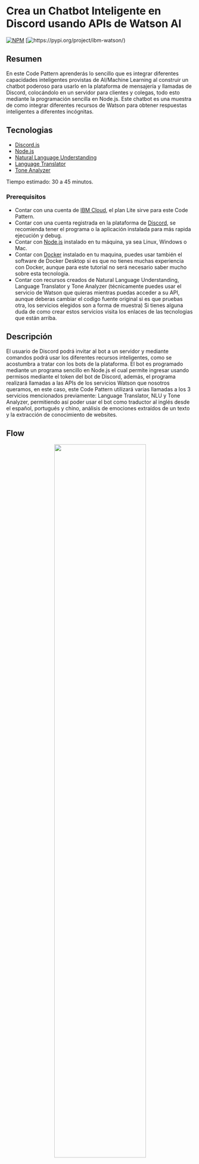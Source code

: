 # Crea un Chatbot Inteligente en Discord usando APIs de Watson AI
[![NPM](https://nodei.co/npm/discord.js.png?compact=true)](https://nodei.co/npm/discord.js/)
[![https://pypi.org/project/ibm-watson/)](https://img.shields.io/badge/ibm--watson-6.0.3-blue)

## Resumen
En este Code Pattern aprenderás lo sencillo que es integrar diferentes capacidades inteligentes provistas de AI/Machine Learning al construir un chatbot poderoso para usarlo en la plataforma de mensajería y llamadas de Discord, colocándolo en un servidor para clientes y colegas, todo esto mediante la programación sencilla en Node.js. Este chatbot es una muestra de como integrar diferentes recursos de Watson para obtener respuestas inteligentes a diferentes incógnitas.

## Tecnologias

- [Discord.js](https://discord.js.org/#/docs/main/stable/general/welcome)
- [Node.js](https://nodejs.org/en/docs/guides/getting-started-guide/)
- [Natural Language Understanding](https://cloud.ibm.com/docs/natural-language-understanding)
- [Language Translator](https://cloud.ibm.com/docs/language-translator)
- [Tone Analyzer](https://cloud.ibm.com/docs/tone-analyzer)

Tiempo estimado: 30 a 45 minutos.

### Prerequisitos
- Contar con una cuenta de [IBM Cloud](https://cloud.ibm.com/), el plan Lite sirve para este Code Pattern.
- Contar con una cuenta registrada en la plataforma de [Discord](https://discord.com/), se recomienda tener el programa o la aplicación instalada para más rapida ejecución y debug.
- Contar con [Node.js](https://nodejs.org/en/download/) instalado en tu máquina, ya sea Linux, Windows o Mac.
- Contar con [Docker](https://www.docker.com/get-started) instalado en tu maquina, puedes usar también el software de Docker Desktop si es que no tienes muchas experiencia con Docker, aunque para este tutorial no será necesario saber mucho sobre esta tecnología.
- Contar con recursos creados de Natural Language Understanding, Language Translator y Tone Analyzer (técnicamente puedes usar el servicio de Watson que quieras mientras puedas acceder a su API, aunque deberas cambiar el codigo fuente original si es que pruebas otra, los servicios elegidos son a forma de muestra) Si tienes alguna duda de como crear estos servicios visita los enlaces de las tecnologias que están arriba.

## Descripción

El usuario de Discord podrá invitar al bot a un servidor y mediante comandos podrá usar los diferentes recursos inteligentes, como se acostumbra a tratar con los bots de la plataforma. El bot es programado mediante un programa sencillo en Node.js el cual permite ingresar usando permisos mediante el token del bot de Discord, además, el programa realizará llamadas a las APIs de los servicios Watson que nosotros queramos, en este caso, este Code Pattern utilizará varias llamadas a los 3 servicios mencionados previamente: Language Translator, NLU y Tone Analyzer, permitiendo así poder usar el bot como traductor al inglés desde el español, portugués y chino, análisis de emociones extraídos de un texto y la extracción de conocimiento de websites.

## Flow

<p align="center">
  <img src="images/flow-diagram.jpg" width="70%"></img>
</p>

-	El usuario interactúa con el bot en la plataforma Discord.
-	El bot utiliza la aplicación Node.js para recibir los comandos.
-	Dentro de la app Node.js se realizan las llamadas a la APIs de los servicios.
-	Las respuestas de las APIs son recibidas y acomodadas por la app.
-	El bot entrega las respuestas al usuario en Discord.


## Instrucciones y Pasos

### 1. Registra un nuevo Bot en Discord Developers.

Para crear nuestro bot primero debemos registrar un nuevo bot en el sitio de Discord developers, esto permitirá generar un bot con nombre, descripción e imagen que represente lo que queremos crear, además de darle una entidad dentro de los servidores de Discord, para esto:

Primero, debes dirigirte a [Discord Developer Portal](https://discord.com/developers/applications) e iniciar sesión en el sitio, dentro de este deberías ver una opción para "New Application", haz clic en él como se aprecia en la imagen de abajo recalcado en el círculo rojo.

<p align="center">
  <img src="images/crear-nueva-app.jpg" width="75%"></img>
</p>

Dale el nombre que quieras y haz clic en "Create".

<p align="center">
  <img src="images/dale-nombre-ycrea.jpg" width="75%"></img>
</p>

Ahora deberías estar dentro de los settings de tu aplicación, en nuestro caso, el uso de esta aplicación será el "capullo" de nuestro bot, por lo tanto, podemos dar una descripción de lo que hará nuestro bot dentro de la descripción de la aplicación, luego para continuar, haz clic dentro de la opción "Bot".

<p align="center">
  <img src="images/opcion-bot.jpg" width="75%"></img>
</p>

Haz click en "Add Bot".

<p align="center">
  <img src="images/anadir-bot.jpg" width="75%"></img>
</p>

Ahora ya cuentas con un bot registrado, dale el nombre que quieras (puede ser el mismo nombre que el de la aplicación, la verdad no hay mucha diferencia), coloca el icono que quieras y guarda los cambios. Para pasos posteriores, es **importante que guardes tu token personal del bot**, este token es el que va a permitir controlar y manejar tu bot, es confidencial solo para ti.

<p align="center">
  <img src="images/token-bot.jpg" width="75%"></img>
</p>

------------------------------------------------------------------------------------------------------------

### 2. Añade el Bot a un servidor.

Aún nuestro bot no hace nada, pero pronto lo hará, por ahora ya que tenemos registrado el bot podemos añadirlo a un servidor para comenzar a darle características, puedes agregarlo al servidor que tú quieras, pero recomiendo que al inicio lo agregues a un servidor de pruebas para que puedas ir probando sus comandos de forma más cómoda, para esto, debemos hacer lo siguiente:

Visita la [Calculadora de Permisos de Discord](https://discordapi.com/permissions.html), dentro de ellas seleccionaremos todos los permisos, no te preocupes por temas de seguridad y privacidad, nuestro bot solo realizará respuestas a consultas, no tendrá facultades para realizar más acciones que solo responder a textos (aunque él lo quiera).

<p align="center">
  <img src="images/permisos.jpg" width="75%"></img>
</p>

Luego, vuelve al sitio de los settings de tu aplicación en el Discord Developer Portal, dirígete a "General Information" y copia tu "APPLICATION ID"

<p align="center">
  <img src="images/cliente-id.jpg" width="75%"></img>
</p>

Ahora pega este ID dentro de la Calculadora de Permisos de Discord.

<p align="center">
  <img src="images/cliente.jpg" width="75%"></img>
</p>

Hecho esto, ya tienes listo tu enlace propio (y enlace para compartir) para permitir que tu bot entre a tu servidor y al que tú quieras, ingresa al enlace, selecciona el servidor que quieras, y dale a "Continuar"

<p align="center">
  <img src="images/ingresa-servidor.jpg" width="75%"></img>
</p>

A continuación, acepta los permisos otorgados al bot haciendo clic en "Autorizar" (Recuerda que el bot solo puede responder comandos que ya están programados, y esto solo contempla llamadas a APIs, por lo tanto, no puede comprometer la privacidad ni seguridad de ningún servidor)

<p align="center">
  <img src="images/autorizar-bot.jpg" width="75%"></img>
</p>

Si hiciste todo lo anterior, felicidades, ¡ya tienes tu bot (vacío aún) dentro de tu servidor!

<p align="center">
  <img src="images/autorizado.jpg" width="75%"></img>
</p>

Puedes revisar este video en inglés que recopila todo este proceso: [Code Your Own Discord Bot](https://www.youtube.com/watch?v=j_sD9udZnCk) créditos al canal de Codelyon en Youtube.

------------------------------------------------------------------------------------------------------------

### 3. Démosle vida al bot con Node.js

Finalmente, vamos a construir nuestro bot para que funcione como un chatbot inteligente, para esto debes hacer lo siguiente:

Clona este repositorio en una consola de comandos o bash:

```
git clone https://github.com/matpg/Discord-Watson-AI-Bot.git
```
Entra en la carpeta del proyecto:

```
cd Discord-Watson-AI-Bot 
```
Ya dentro de esta carpeta encontramos todo lo necesario para dar vida al bot, tenemos el archivo "main.js" desde el cual se orquesta las funciones del bot, todo escrito en Node.js, tenemos también la carpeta "commands" en los cuales encontramos los comandos base e iniciales como "ping.js" y los de Watson como "lang_translator.js", "nlu_analyzer_cat.js", "nlu_analyzer_con.js" y "tone_analyzer.js" además de contar con el archivo Dockerfile que permitirá construir una imagen con todo lo necesario para correr nuestro bot, ¡Sin tener que programar nada!

Las funciones inteligentes ya se encuentran programadas, solo debes darle acceso a ellas a través de los servicios que ya tienes creados como se detallan en los **Prerequisitos** de este code pattern, para conectar estos accesos, abre y modifica el archivo ".env_sample" el cual es un template de todos los accesos que necesita el bot, copia todas las API Keys y Service Url de tus recursos de Watson y pegalos, además de copiar y pegar el token de tu bot que se muestra en el paso **1. Registra un nuevo Bot en Discord Developers**, si te queda alguna duda de cómo conseguir estos accesos, ingresa a la documentación en **Tecnologías**.

<p align="center">
  <img src="images/foto-env-sample.jpg" width="75%"></img>
</p>

A continuación, renombra el archivo anterior a solo ".env".

Teniendo todo lo anterior listo, podemos proceder a construir la imagen completa de los recursos de nuestro bot con Docker, como ves, no hay nada de programación hasta ahora, y tampoco habrá, ya que los comandos ya están programados anteriormente, de los cuales te contaré más después de ejecutar el bot.

Para construir la imagen del bot, en la raíz del proyecto clonado corremos lo siguiente:

```
docker build -t <NOMBRE QUE ELIJAS PARA EL BOT> .
```

Esperamos su construcción, luego corremos lo siguiente:

```
docker run <NOMBRE QUE ELIJAS PARA EL BOT>
```
Si todo salió bien, deberías ver que tu bot se encuentra en línea, viendo esto en tu consola o bash:

```
Watson AI Bot is online!
```

Si ves algo distinto a esto, procura revisar si los accesos copiados al archivo ".env" son los correctos para tus servicios de Watson.

Ahora, con nuestro bot en línea, deberíamos ver al bot en estado de conectado en el servidor de Discord, como se ve en esta imagen.

<p align="center">
  <img src="images/bot-conectado.jpg" width="85%"></img>
</p>

Llegando a esta parte, el bot se encuentra completamente listo para ser usado, prueba escribiéndole el comando "!help" comenzado con el prejifo "!".

<p align="center">
  <img src="images/diferentes-comandos.jpg" width="65%"></img>
</p>

¡Prueba a utilizar alguno de esos comandos! Puedo explicarte que el comando **!mood** permite conocer alguna emoción o sentimiento encontrado en una oración o párrafo, el comando **!related** te dará una buena idea sobre de que trata un texto de información o sitio web, sin tener que leerlo por completo, y además el comando **!translate** permitirá traducir tu español, portugués o chino al inglés para así no toparse con la barrera del idioma, existen otros comandos divertidos a probar, prueba con revisar la carpeta de "commands" del proyecto y en el programa "main.js" para encontrar los otros comandos... (pista: prueba con "gato" en inglés).

Estas son algunas imagenes capturadas desde Discord, ¡Disfruta tu bot!

<img src="images/comando-uno.jpg" width="47%"></img>
<img src="images/comando-dos.jpg" width="43%"></img>
<p align="center"> <img src="images/comando-tres.jpg" width="50%"></img> </p>

Puedes desplegar este proyecto en Code Engine debido a que cuentas con el código fuente y el Dockerfile, actualmente se encuentra desplegado el bot original en la plataforma debido a lo sencillo y rápido que es para estos propósitos, si quieres conocer cómo desplegarlo te invito a ingresar a [Code Engine: cómo desplegar aplicaciones en 2 simples pasos](https://developer.ibm.com/es/tutorials/code-engine-como-desplegar-aplicaciones-en-2-simples-pasos/) y también conocer más en la sección **Contenido Relacionado**.

## Conclusiones

Mediante este proyecto pudiste conocer tecnologías que ofrece Discord para los desarrolladores, Node.js para el back-end de una aplicación, un pequeño puñado de las capacidades inteligentes que se ofrecen en IBM Cloud/Watson y lo sencillo de construir una imagen de una aplicación a través de Docker, todo esto registrando, integrando y desplegando un bot en la plataforma de Discord, el cual, puedes personalizarlo y mejorarlo para mostrar a clientes y colaboradores.

------------------------------------------------------------------------------------------------------------

## Contenido Relacionado

- [Natural Language Understanding](https://cloud.ibm.com/docs/natural-language-understanding) y [API](https://cloud.ibm.com/apidocs/natural-language-understanding)
- [Language Translator](https://cloud.ibm.com/docs/language-translator) y [API](https://cloud.ibm.com/apidocs/language-translator)
- [Tone Analyzer](https://cloud.ibm.com/docs/tone-analyzer) y [API](https://cloud.ibm.com/apidocs/tone-analyzer)
- [Documentación de Desarrolladores de Discord](https://discord.com/developers/docs/intro)
- [Como usar una REST API](https://discordjs.guide/additional-info/rest-api.html#making-http-requests-with-node)
- [Code Engine: cómo desplegar aplicaciones en 2 simples pasos](https://developer.ibm.com/es/tutorials/code-engine-como-desplegar-aplicaciones-en-2-simples-pasos/)
- [Desplegar una app en Code Engine](https://developer.ibm.com/patterns/deploy-a-microservices-app-to-ibm-cloud-code-engine/)
- [Docs de APIs de servicios de Watson](https://cloud.ibm.com/docs?tab=api-docs)
- [Proyecto en inglés: Chatbot para WhatsApp](https://developer.ibm.com/events/update-your-chatbot-on-whatsapp-with-ibm-watson-assistant/)
- [Servicio de Watson Assistant](https://developer.ibm.com/learningpaths/get-started-watson-assistant/)

## Licencia

Este Code Pattern se encuentra licenciado bajo Apache License, Version 2. Objetos de código de terceros invocados en dentro de este Code Pattern se encuentran licenciados bajo sus respectivos proveedores en conformidad con los términos de sus correspondientes licencias. Todas las contribuciones se encuentran sujetas al [Developer Certificate of Origin, Version 1.1](https://developercertificate.org/) y la [Apache License, Version 2](https://www.apache.org/licenses/LICENSE-2.0.txt).

[Preguntas frecuentes sobre Apache License](https://www.apache.org/foundation/license-faq.html#WhatDoesItMEAN)
